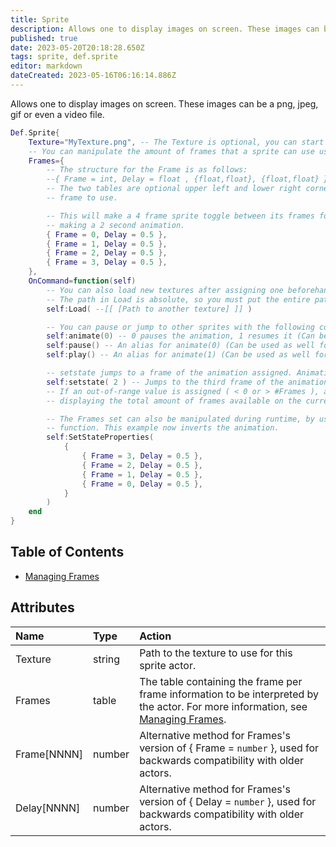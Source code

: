 ```yaml
---
title: Sprite
description: Allows one to display images on screen. These images can be a png, jpeg, gif or even a video file.
published: true
date: 2023-05-20T20:18:28.650Z
tags: sprite, def.sprite
editor: markdown
dateCreated: 2023-05-16T06:16:14.886Z
---
```


Allows one to display images on screen. These images can be a png, jpeg, gif or even a video file.

```lua
Def.Sprite{
	Texture="MyTexture.png", -- The Texture is optional, you can start a sprite without a texture.
	-- You can manipulate the amount of frames that a sprite can use using the Sprite argument.
	Frames={
		-- The structure for the Frame is as follows:
		--{ Frame = int, Delay = float , {float,float}, {float,float} }
		-- The two tables are optional upper left and lower right corners of the fraction of the
		-- frame to use.

		-- This will make a 4 frame sprite toggle between its frames for 0.5 seconds,
		-- making a 2 second animation.
		{ Frame = 0, Delay = 0.5 },
		{ Frame = 1, Delay = 0.5 },
		{ Frame = 2, Delay = 0.5 },
		{ Frame = 3, Delay = 0.5 },
	},
	OnCommand=function(self)
		-- You can also load new textures after assigning one beforehand.
		-- The path in Load is absolute, so you must put the entire path to the new image.
		self:Load( --[[ [Path to another texture] ]] )

		-- You can pause or jump to other sprites with the following commands.
		self:animate(0) -- 0 pauses the animation, 1 resumes it (Can be used as well for Models).
		self:pause() -- An alias for animate(0) (Can be used as well for Models).
		self:play() -- An alias for animate(1) (Can be used as well for Models).

		-- setstate jumps to a frame of the animation assigned. Animation states are 0-indexed.
		self:setstate( 2 ) -- Jumps to the third frame of the animation.
		-- If an out-of-range value is assigned ( < 0 or > #Frames ), an error is displayed
		-- displaying the total amount of frames available on the current sprite.

		-- The Frames set can also be manipulated during runtime, by using the SetStateProperties
		-- function. This example now inverts the animation.
		self:SetStateProperties(
			{
				{ Frame = 3, Delay = 0.5 },
				{ Frame = 2, Delay = 0.5 },
				{ Frame = 1, Delay = 0.5 },
				{ Frame = 0, Delay = 0.5 },
			}
		)
	end
}
```

## Table of Contents

- [Managing Frames](/en/dev/actors/actortypes/sprite/Frames)

## Attributes

| Name | Type | Action |
| :--- | :--- | :----- |
Texture | string | Path to the texture to use for this sprite actor.
Frames | table | The table containing the frame per frame information to be interpreted by the actor. For more information, see [Managing Frames](/en/dev/actors/actortypes/sprite/Frames).
Frame[NNNN] |  number |  Alternative method for Frames's version of { Frame = `number` }, used for backwards compatibility with older actors.
Delay[NNNN] |  number |  Alternative method for Frames's version of { Delay = `number` }, used for backwards compatibility with older actors.